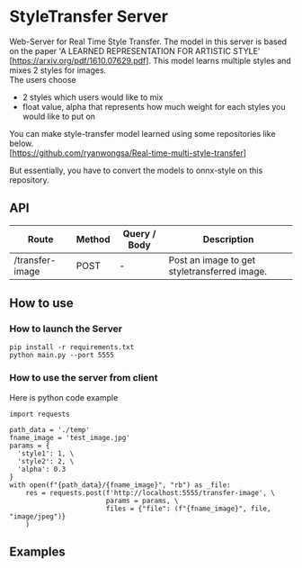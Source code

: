 # StyleTransfer Server
 Web-Server for Real Time Style Transfer.
The model in this server is based on the paper 'A LEARNED REPRESENTATION FOR ARTISTIC STYLE' [https://arxiv.org/pdf/1610.07629.pdf]. 
This model learns multiple styles and mixes 2 styles for images.  
The users choose 
  * 2 styles which users would like to mix
  * float value, alpha that represents how much weight for each styles you would like to put on

You can make style-transfer model learned using some repositories like below.   
[https://github.com/ryanwongsa/Real-time-multi-style-transfer]

But essentially, you have to convert the models to onnx-style on this repository.  

## API

| Route | Method | Query / Body | Description |
| --- | --- | --- | --- |
| /transfer-image | POST | - | Post an image to get styletransferred image. |

## How to use
### How to launch the Server
```
pip install -r requirements.txt
python main.py --port 5555
```

### How to use the server from client
Here is python code example 
```
import requests

path_data = './temp'
fname_image = 'test_image.jpg'
params = {
  'style1': 1, \
  'style2': 2, \
  'alpha': 0.3
}
with open(f"{path_data}/{fname_image}", "rb") as _file:
    res = requests.post(f'http://localhost:5555/transfer-image', \
                        params = params, \
                        files = {"file": (f"{fname_image}", file, "image/jpeg")}
    )
```

## Examples  

